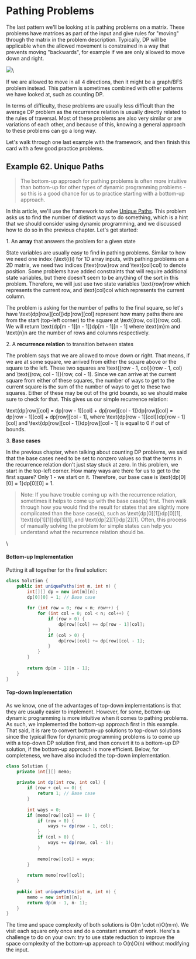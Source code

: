 # Pathing Problems

The last pattern we'll be looking at is pathing problems on a matrix. These problems have matrices as part of the input and give rules for "moving" through the matrix in the problem description. Typically, DP will be applicable when the allowed movement is constrained in a way that prevents moving "backwards", for example if we are only allowed to move down and right.

![](https://leetcode.com/explore/learn/card/Figures/1293/1293\_next\_steps.png)\


If we are allowed to move in all 4 directions, then it might be a graph/BFS problem instead. This pattern is sometimes combined with other patterns we have looked at, such as counting DP.

In terms of difficulty, these problems are usually less difficult than the average DP problem as the recurrence relation is usually directly related to the rules of traversal. Most of these problems are also very similar or are variations of each other, and because of this, knowing a general approach to these problems can go a long way.

Let's walk through one last example with the framework, and then finish this card with a few good practice problems.

## Example 62. Unique Paths



> The bottom-up approach for pathing problems is often more intuitive than bottom-up for other types of dynamic programming problems - so this is a good chance for us to practice starting with a bottom-up approach.

In this article, we'll use the framework to solve [Unique Paths](https://leetcode.com/problems/unique-paths/). This problem asks us to find the number of distinct ways to do something, which is a hint that we should consider using dynamic programming, and we discussed how to do so in the previous chapter. Let's get started:

1\. An **array** that answers the problem for a given state

State variables are usually easy to find in pathing problems. Similar to how we need one index (\text{i}i) for 1D array inputs, with pathing problems on a 2D matrix, we need two indices (\text{row}row and \text{col}col) to denote position. Some problems have added constraints that will require additional state variables, but there doesn't seem to be anything of the sort in this problem. Therefore, we will just use two state variables \text{row}row which represents the current row, and \text{col}col which represents the current column.

The problem is asking for the number of paths to the final square, so let's have \text{dp\[row]\[col]}dp\[row]\[col] represent how many paths there are from the start (top-left corner) to the square at \text{(row, col)}(row, col). We will return \text{dp\[m - 1]\[n - 1]}dp\[m - 1]\[n - 1] where \text{m}m and \text{n}n are the number of rows and columns respectively.

2\. A **recurrence relation** to transition between states

The problem says that we are allowed to move down or right. That means, if we are at some square, we arrived from either the square above or the square to the left. These two squares are \text{(row - 1, col)}(row - 1, col) and \text{(row, col - 1)}(row, col - 1). Since we can arrive at the current square from either of these squares, the number of ways to get to the current square is the sum of the number of ways to get to these two squares. Either of these may be out of the grid bounds, so we should make sure to check for that. This gives us our simple recurrence relation:

\text{dp\[row]\[col] = dp\[row - 1]\[col] + dp\[row]\[col - 1]}dp\[row]\[col] = dp\[row - 1]\[col] + dp\[row]\[col - 1], where \text{dp\[row - 1]\[col]}dp\[row - 1]\[col] and \text{dp\[row]\[col - 1]}dp\[row]\[col - 1] is equal to 0 if out of bounds.

3\. **Base cases**

In the previous chapter, when talking about counting DP problems, we said that the base cases need to be set to nonzero values so that the terms in the recurrence relation don't just stay stuck at zero. In this problem, we start in the top-left corner. How many ways are there for us to get to the first square? Only 1 - we start on it. Therefore, our base case is \text{dp\[0]\[0] = 1}dp\[0]\[0] = 1.

> Note: If you have trouble coming up with the recurrence relation, sometimes it helps to come up with the base case(s) first. Then walk through how you would find the result for states that are slightly more complicated than the base case(s), such as \text{dp\[0]\[1]}dp\[0]\[1], \text{dp\[1]\[1]}dp\[1]\[1], and \text{dp\[2]\[1]}dp\[2]\[1]. Often, this process of manually solving the problem for simple states can help you understand what the recurrence relation should be.

\


#### Bottom-up Implementation <a href="#bottom-up-implementation" id="bottom-up-implementation"></a>

Putting it all together for the final solution:

```java
class Solution {
    public int uniquePaths(int m, int n) {
        int[][] dp = new int[m][n];
        dp[0][0] = 1; // Base case
        
        for (int row = 0; row < m; row++) {
            for (int col = 0; col < n; col++) {
                if (row > 0) {
                    dp[row][col] += dp[row - 1][col];
                }
                if (col > 0) {
                    dp[row][col] += dp[row][col - 1];
                }
            }
        }
        
        return dp[m - 1][n - 1];
    }
}
```



#### Top-down Implementation <a href="#top-down-implementation" id="top-down-implementation"></a>

As we know, one of the advantages of top-down implementations is that they are usually easier to implement. However, for some, bottom-up dynamic programming is more intuitive when it comes to pathing problems. As such, we implemented the bottom-up approach first in this example. That said, it is rare to convert bottom-up solutions to top-down solutions since the typical flow for dynamic programming problems is to come up with a top-down DP solution first, and then convert it to a bottom-up DP solution, if the bottom-up approach is more efficient. Below, for completeness, we have also included the top-down implementation.

```java
class Solution {
    private int[][] memo;
    
    private int dp(int row, int col) {
        if (row + col == 0) {
            return 1; // Base case
        }
        
        int ways = 0;
        if (memo[row][col] == 0) {
            if (row > 0) {
                ways += dp(row - 1, col);
            }
            if (col > 0) {
                ways += dp(row, col - 1);
            }
            
            memo[row][col] = ways;
        }
        
        return memo[row][col];
    }
    
    public int uniquePaths(int m, int n) {
        memo = new int[m][n];
        return dp(m - 1, n- 1);
    }
}
```

The time and space complexity of both solutions is O(m \cdot n)O(m⋅n). We visit each square only once and do a constant amount of work. Here's a challenge to do on your own: try to use state reduction to improve the space complexity of the bottom-up approach to O(n)O(n) without modifying the input.
